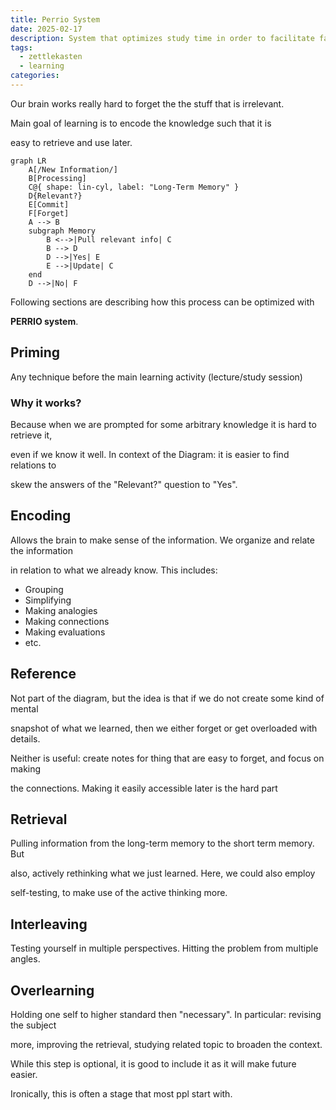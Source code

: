 ```yaml
---
title: Perrio System
date: 2025-02-17
description: System that optimizes study time in order to facilitate faster learning
tags:
  - zettlekasten
  - learning
categories:
---
```


Our brain works really hard to forget the the stuff that is irrelevant. 

Main goal of learning is to encode the knowledge such that it is 

easy to retrieve and use later.

```mermaid
graph LR
    A[/New Information/]
	B[Processing]
	C@{ shape: lin-cyl, label: "Long-Term Memory" }
	D{Relevant?}
	E[Commit]
	F[Forget]
	A --> B
	subgraph Memory
		B <-->|Pull relevant info| C
		B --> D
		D -->|Yes| E
		E -->|Update| C
	end 
	D -->|No| F
```

Following sections are describing how this process can be optimized with 

**PERRIO system**.

## Priming

Any technique before the main learning activity (lecture/study session)

### Why it works?

Because when we are prompted for some arbitrary knowledge it is hard to retrieve it, 

even if we know it well. In context of the Diagram: it is easier to find relations to 

skew the answers of the "Relevant?" question to "Yes".

## Encoding

Allows the brain to make sense of the information. We organize and relate the information

in relation to what we already know. This includes:

- Grouping
- Simplifying
- Making analogies
- Making connections
- Making evaluations
- etc.

## Reference

Not part of the diagram, but the idea is that if we do not create some kind of mental 

snapshot of what we learned, then we either forget or get overloaded with details.

Neither is useful: create notes for thing that are easy to forget, and focus on making 

the connections. Making it easily accessible later is the hard part

## Retrieval

Pulling information from the long-term memory to the short term memory. But

also, actively rethinking what we just learned. Here, we could also employ

self-testing, to make use of the active thinking more.

## Interleaving

Testing yourself in multiple perspectives. Hitting the problem from multiple angles.

## Overlearning

Holding one self to higher standard then "necessary". In particular: revising the subject

more, improving the retrieval, studying related topic to broaden the context.

While this step is optional, it is good to include it as it will make future easier. 

Ironically, this is often a stage that most ppl start with.
